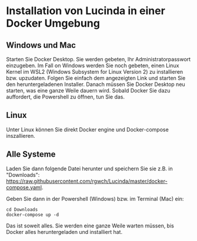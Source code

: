 # Installation von Lucinda in einer Docker Umgebung

## Windows und Mac

Starten Sie Docker Desktop. Sie werden gebeten, Ihr Administratorpasswort einzugeben. Im Fall on Windows werden Sie noch gebeten, einen Linux Kernel im WSL2 (Windows Subsystem for Linux Version 2) zu installieren bzw. upzudaten. Folgen Sie einfach dem angezeigten Link und starten Sie den heruntergeladenen Installer. Danach müssen Sie Docker Desktop neu starten, was eine ganze Weile dauern wird. Sobald Docker Sie dazu auffordert, die Powershell zu öffnen, tun Sie das.

## Linux

Unter Linux können Sie direkt Docker engine und Docker-compose inszallieren.

## Alle Systeme

Laden Sie dann folgende Datei herunter und speichern Sie sie z.B. in "Downloads": <https://raw.githubusercontent.com/rgwch/Lucinda/master/docker-compose.yaml>. 

Geben Sie dann in der Powershell (Windows) bzw. im Terminal (Mac) ein:

`````
cd Downloads
docker-compose up -d
`````
Das ist soweit alles. Sie werden eine ganze Weile warten müssen, bis Docker alles heruntergeladen und installiert hat.

